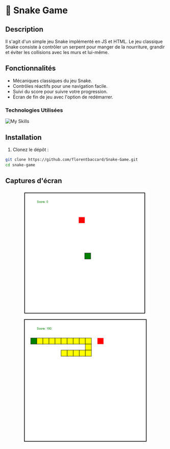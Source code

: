 # 🐍 Snake Game

## Description

Il s'agit d'un simple jeu Snake implémenté en JS et HTML. Le jeu classique Snake consiste à contrôler un serpent pour manger de la nourriture, grandir et éviter les collisions avec les murs et lui-même.

## Fonctionnalités

- Mécaniques classiques du jeu Snake.
- Contrôles réactifs pour une navigation facile.
- Suivi du score pour suivre votre progression.
- Écran de fin de jeu avec l'option de redémarrer.

### Technologies Utilisées

![My Skills](https://skillicons.dev/icons?i=html,js,)

## Installation

1. Clonez le dépôt :

```bash
git clone https://github.com/florentbaccard/Snake-Game.git
cd snake-game

```
## Captures d'écran

<p align="center">
  <img src="/Screen/Screen1.png" alt="Capture d'écran 1" width="400"/>
  <img src="/Screen/Screen2.png" alt="Capture d'écran 2" width="400"/>
</p>
